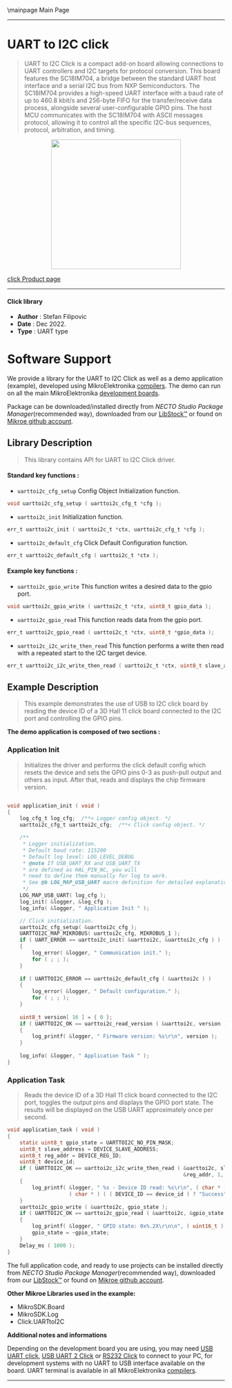 \mainpage Main Page

---
# UART to I2C click

> UART to I2C Click is a compact add-on board allowing connections to UART controllers and I2C targets for protocol conversion. This board features the SC18IM704, a bridge between the standard UART host interface and a serial I2C bus from NXP Semiconductors. The SC18IM704 provides a high-speed UART interface with a baud rate of up to 460.8 kbit/s and 256-byte FIFO for the transfer/receive data process, alongside several user-configurable GPIO pins. The host MCU communicates with the SC18IM704 with ASCII messages protocol, allowing it to control all the specific I2C-bus sequences, protocol, arbitration, and timing.

<p align="center">
  <img src="https://download.mikroe.com/images/click_for_ide/uarttoi2c_click.png" height=300px>
</p>

[click Product page](https://www.mikroe.com/uart-to-i2c-click)

---


#### Click library

- **Author**        : Stefan Filipovic
- **Date**          : Dec 2022.
- **Type**          : UART type


# Software Support

We provide a library for the UART to I2C Click
as well as a demo application (example), developed using MikroElektronika
[compilers](https://www.mikroe.com/necto-studio).
The demo can run on all the main MikroElektronika [development boards](https://www.mikroe.com/development-boards).

Package can be downloaded/installed directly from *NECTO Studio Package Manager*(recommended way), downloaded from our [LibStock&trade;](https://libstock.mikroe.com) or found on [Mikroe github account](https://github.com/MikroElektronika/mikrosdk_click_v2/tree/master/clicks).

## Library Description

> This library contains API for UART to I2C Click driver.

#### Standard key functions :

- `uarttoi2c_cfg_setup` Config Object Initialization function.
```c
void uarttoi2c_cfg_setup ( uarttoi2c_cfg_t *cfg );
```

- `uarttoi2c_init` Initialization function.
```c
err_t uarttoi2c_init ( uarttoi2c_t *ctx, uarttoi2c_cfg_t *cfg );
```

- `uarttoi2c_default_cfg` Click Default Configuration function.
```c
err_t uarttoi2c_default_cfg ( uarttoi2c_t *ctx );
```

#### Example key functions :

- `uarttoi2c_gpio_write` This function writes a desired data to the gpio port.
```c
void uarttoi2c_gpio_write ( uarttoi2c_t *ctx, uint8_t gpio_data );
```

- `uarttoi2c_gpio_read` This function reads data from the gpio port.
```c
err_t uarttoi2c_gpio_read ( uarttoi2c_t *ctx, uint8_t *gpio_data );
```

- `uarttoi2c_i2c_write_then_read` This function performs a write then read with a repeated start to the I2C target device.
```c
err_t uarttoi2c_i2c_write_then_read ( uarttoi2c_t *ctx, uint8_t slave_addr, uint8_t *data_in, uint8_t in_len, uint8_t *data_out, uint8_t out_len );
```

## Example Description

> This example demonstrates the use of USB to I2C click board by reading the device ID of a 3D Hall 11 click board connected to the I2C port and controlling the GPIO pins.

**The demo application is composed of two sections :**

### Application Init

> Initializes the driver and performs the click default config which resets the device and sets the GPIO pins 0-3 as push-pull output and others as input.
After that, reads and displays the chip firmware version.

```c

void application_init ( void )
{
    log_cfg_t log_cfg;  /**< Logger config object. */
    uarttoi2c_cfg_t uarttoi2c_cfg;  /**< Click config object. */

    /** 
     * Logger initialization.
     * Default baud rate: 115200
     * Default log level: LOG_LEVEL_DEBUG
     * @note If USB_UART_RX and USB_UART_TX 
     * are defined as HAL_PIN_NC, you will 
     * need to define them manually for log to work. 
     * See @b LOG_MAP_USB_UART macro definition for detailed explanation.
     */
    LOG_MAP_USB_UART( log_cfg );
    log_init( &logger, &log_cfg );
    log_info( &logger, " Application Init " );

    // Click initialization.
    uarttoi2c_cfg_setup( &uarttoi2c_cfg );
    UARTTOI2C_MAP_MIKROBUS( uarttoi2c_cfg, MIKROBUS_1 );
    if ( UART_ERROR == uarttoi2c_init( &uarttoi2c, &uarttoi2c_cfg ) ) 
    {
        log_error( &logger, " Communication init." );
        for ( ; ; );
    }
    
    if ( UARTTOI2C_ERROR == uarttoi2c_default_cfg ( &uarttoi2c ) )
    {
        log_error( &logger, " Default configuration." );
        for ( ; ; );
    }
    
    uint8_t version[ 16 ] = { 0 };
    if ( UARTTOI2C_OK == uarttoi2c_read_version ( &uarttoi2c, version ) )
    {
        log_printf( &logger, " Firmware version: %s\r\n", version );
    }
    
    log_info( &logger, " Application Task " );
}

```

### Application Task

> Reads the device ID of a 3D Hall 11 click board connected to the I2C port, toggles the output pins and displays the GPIO port state.
The results will be displayed on the USB UART approximately once per second.

```c
void application_task ( void )
{
    static uint8_t gpio_state = UARTTOI2C_NO_PIN_MASK;
    uint8_t slave_address = DEVICE_SLAVE_ADDRESS;
    uint8_t reg_addr = DEVICE_REG_ID;
    uint8_t device_id;
    if ( UARTTOI2C_OK == uarttoi2c_i2c_write_then_read ( &uarttoi2c, slave_address, 
                                                         &reg_addr, 1, &device_id, 1 ) )
    {
        log_printf( &logger, " %s - Device ID read: %s\r\n", ( char * ) DEVICE_NAME,
                    ( char * ) ( ( DEVICE_ID == device_id ) ? "Success" : "Fail" ) );
    }
    uarttoi2c_gpio_write ( &uarttoi2c, gpio_state );
    if ( UARTTOI2C_OK == uarttoi2c_gpio_read ( &uarttoi2c, &gpio_state ) )
    {
        log_printf( &logger, " GPIO state: 0x%.2X\r\n\n", ( uint16_t ) gpio_state );
        gpio_state = ~gpio_state;
    }
    Delay_ms ( 1000 );
}
```

The full application code, and ready to use projects can be installed directly from *NECTO Studio Package Manager*(recommended way), downloaded from our [LibStock&trade;](https://libstock.mikroe.com) or found on [Mikroe github account](https://github.com/MikroElektronika/mikrosdk_click_v2/tree/master/clicks).

**Other Mikroe Libraries used in the example:**

- MikroSDK.Board
- MikroSDK.Log
- Click.UARTtoI2C

**Additional notes and informations**

Depending on the development board you are using, you may need
[USB UART click](https://www.mikroe.com/usb-uart-click),
[USB UART 2 Click](https://www.mikroe.com/usb-uart-2-click) or
[RS232 Click](https://www.mikroe.com/rs232-click) to connect to your PC, for
development systems with no UART to USB interface available on the board. UART
terminal is available in all MikroElektronika
[compilers](https://shop.mikroe.com/compilers).

---
